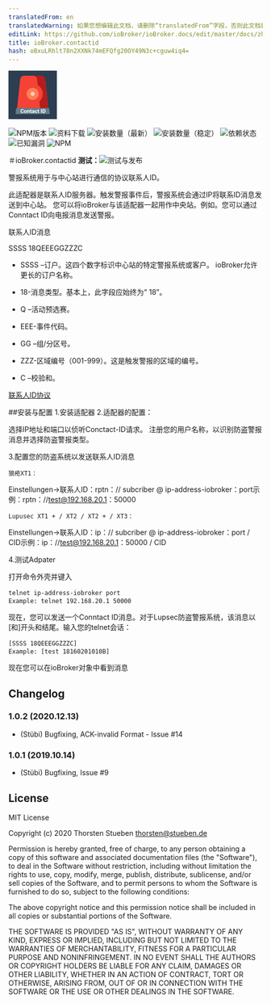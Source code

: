 ```yaml
---
translatedFrom: en
translatedWarning: 如果您想编辑此文档，请删除“translatedFrom”字段，否则此文档将再次自动翻译
editLink: https://github.com/ioBroker/ioBroker.docs/edit/master/docs/zh-cn/adapterref/iobroker.contactid/README.md
title: ioBroker.contactid
hash: oBxuLRhlt78n2XXNk74mEFQfg20OY49N3c+cguw4iq4=
---
```

![商标](../../../en/adapterref/iobroker.contactid/admin/contactid.png)

![NPM版本](http://img.shields.io/npm/v/iobroker.contactid.svg)
![资料下载](https://img.shields.io/npm/dm/iobroker.contactid.svg)
![安装数量（最新）](http://iobroker.live/badges/contactid-installed.svg)
![安装数量（稳定）](http://iobroker.live/badges/contactid-stable.svg)
![依赖状态](https://img.shields.io/david/schmupu/iobroker.contactid.svg)
![已知漏洞](https://snyk.io/test/github/schmupu/ioBroker.contactid/badge.svg)
![NPM](https://nodei.co/npm/iobroker.contactid.png?downloads=true)

＃ioBroker.contactid
**测试：**![测试与发布](https://github.com/schmupu/ioBroker.contactid/workflows/Test%20and%20Release/badge.svg)

警报系统用于与中心站进行通信的协议联系人ID。

此适配器是联系人ID服务器。触发警报事件后，警报系统会通过IP将联系ID消息发送到中心站。
您可以将ioBroker与该适配器一起用作中央站。例如。您可以通过Conntact ID向电报消息发送警报。

联系人ID消息

  SSSS 18QEEEGGZZZC

  * SSSS –订户。这四个数字标识中心站的特定警报系统或客户。 ioBroker允许更长的订户名称。

  * 18-消息类型。基本上，此字段应始终为“ 18”。
  * Q –活动预选赛。
  * EEE-事件代码。
  * GG –组/分区号。
  * ZZZ-区域编号（001-999）。这是触发警报的区域的编号。
  * C –校验和。

[联系人ID协议](http://www.technoimport.com.co/Producto/pdfs/ADEMCO%20-%20DC05_Contact_ID.pdf)

##安装与配置
1.安装适配器
2.适配器的配置：

选择IP地址和端口以侦听Conctact-ID请求。
注册您的用户名称，以识别防盗警报消息并选择防盗警报类型。

3.配置您的防盗系统以发送联系人ID消息

    狼疮XT1：

Einstellungen->联系人ID：rptn：// subcriber @ ip-address-iobroker：port示例：rptn：//test@192.168.20.1：50000

    Lupusec XT1 + / XT2 / XT2 + / XT3：

Einstellungen->联系人ID：ip：// subcriber @ ip-address-iobroker：port / CID示例：ip：//test@192.168.20.1：50000 / CID

4.测试Adpater

  打开命令外壳并键入

```
telnet ip-address-iobroker port
Example: telnet 192.168.20.1 50000

```

现在，您可以发送一个Conntact ID消息。对于Lupsec防盗警报系统，该消息以[和]开头和结尾。输入您的telnet会话：

```
[SSSS 18QEEEGGZZZC]
Example: [test 18160201010B]
```

  现在您可以在ioBroker对象中看到消息

## Changelog

### 1.0.2 (2020.12.13)
* (Stübi) Bugfixing, ACK-invalid Format - Issue #14 

### 1.0.1 (2019.10.14)
* (Stübi) Bugfixing, Issue #9

## License
MIT License

Copyright (c) 2020 Thorsten Stueben <thorsten@stueben.de>

Permission is hereby granted, free of charge, to any person obtaining a copy
of this software and associated documentation files (the "Software"), to deal
in the Software without restriction, including without limitation the rights
to use, copy, modify, merge, publish, distribute, sublicense, and/or sell
copies of the Software, and to permit persons to whom the Software is
furnished to do so, subject to the following conditions:

The above copyright notice and this permission notice shall be included in all
copies or substantial portions of the Software.

THE SOFTWARE IS PROVIDED "AS IS", WITHOUT WARRANTY OF ANY KIND, EXPRESS OR
IMPLIED, INCLUDING BUT NOT LIMITED TO THE WARRANTIES OF MERCHANTABILITY,
FITNESS FOR A PARTICULAR PURPOSE AND NONINFRINGEMENT. IN NO EVENT SHALL THE
AUTHORS OR COPYRIGHT HOLDERS BE LIABLE FOR ANY CLAIM, DAMAGES OR OTHER
LIABILITY, WHETHER IN AN ACTION OF CONTRACT, TORT OR OTHERWISE, ARISING FROM,
OUT OF OR IN CONNECTION WITH THE SOFTWARE OR THE USE OR OTHER DEALINGS IN THE
SOFTWARE.